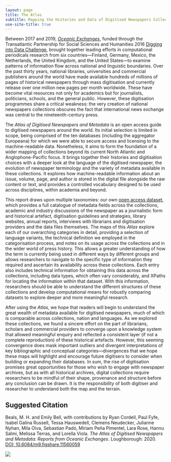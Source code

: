 ```yaml
---
layout: page
title: The Atlas
subtitle: Mapping the Histories and Data of Digitised Newspapers Collections Around the World
use-site-title: true
---
```


Between 2017 and 2019, [*Oceanic Exchanges*](http://www.oceanicexchanges.org), 
funded through the Transatlantic
Partnership for Social Sciences and Humanities 2016 [Digging into Data
Challenge](https://diggingintodata.org), brought together leading
efforts in computational periodicals research from six
countries—Finland, Germany, Mexico, the Netherlands, the United
Kingdom, and the United States—to examine patterns of information flow
across national and linguistic boundaries. Over the past thirty years,
national libraries, universities and commercial publishers around the
world have made available hundreds of millions of pages of historical
newspapers through mass digitisation and currently release over one
million new pages per month worldwide. These have become vital resources
not only for academics but for journalists, politicians, schools, and
the general public. However, these digitisation programmes share a
critical weakness: the very creation of national newspapers collections
obscures the fact that international news exchange was central to the
nineteenth-century press.

The *Atlas of Digitised Newspapers and Metadata* is an open access guide
to digitised newspapers around the world. Its initial selection is
limited in scope, being comprised of the ten databases (including the
aggregator Europeana) for which we were able to secure access and
licensing to the machine-readable data. Nonetheless, it aims to form the
foundation of a wider mapping of collections beyond its current North
Atlantic and Anglophone-Pacific focus. It brings together their
histories and digitisation choices with a deeper look at the language of
the digitised newspaper, the evolution of newspaper terminology and the
variety of metadata available in these collections. It explores how
machine-readable information about an issue, volume, page, and author is
stored in the digital file alongside the raw content or text, and
provides a controlled vocabulary designed to be used across disciplines,
within academia and beyond.

This report draws upon multiple taxonomies: our own [open access dataset](http://www.doi.org/10.6084/m9.figshare.11560110), 
which provides a full catalogue of
metadata fields across the collections, academic and industry
discussions­­ of the newspaper as a journalistic form and historical
artefact, digitisation guidelines and strategies, library websites,
annual reports, interviews with librarians and digitisation providers
and the data files themselves. The maps of this *Atlas* explore each of
our overarching categories in detail, providing a selection of language
variants, the technical definition we employed in the categorisation
process, and notes on its usage across the collections and in the wider
world of press history. This allows a greater understanding of how the
term is currently being used in different ways by different groups and
allows researchers to navigate to the specific type of information they
required and ascertain its availability across these collections. Each
entry also includes technical information for obtaining this data across
the collections, including data types, which often vary considerably,
and XPaths for locating the information within that dataset. With this
information, researchers should be able to understand the different
structures of these collections and develop computational means for
robustly comparing datasets to explore deeper and more meaningful
research.

After using the *Atlas*, we hope that readers will begin to understand
the great wealth of metadata available for digitised newspapers, much of
which is comparable across collections, nation and languages. As we
explored these collections, we found a sincere effort on the part of
librarians, scholars and commercial providers to converge upon a
knowledge system that allowed meaningful enquiry and reflected a
consistent layer (if not a complete reproduction) of these historical
artefacts. However, this seeming convergence does mask important
outliers and divergent interpretations of key bibliographic and
conceptual categories—divergences that we hope these maps will highlight
and encourage future digitisers to consider when building or expanding
their databases. In sum, the rise of digitisation promises great
opportunities for those who wish to engage with newspaper archives, but
as with all historical archives, digital collections require researchers
to be mindful of their shape, provenance and structure before any
conclusion can be drawn. It is the responsibility of both digitiser and
researcher to understand both the map and the terrain.

## Suggested Citation

Beals, M. H. and Emily Bell, with contributions by Ryan Cordell, Paul
Fyfe, Isabel Galina Russell, Tessa Hauswedell, Clemens Neudecker,
Julianne Nyhan, Mila Oiva, Sebastian Padó, Miriam Peña Pimentel, Lara
Rose, Hannu Salmi, Melissa Terras, and Lorella Viola. *The Atlas of
Digitised Newspapers and Metadata: Reports from Oceanic Exchanges*.
Loughborough: 2020. [DOI: 10.6084/m9.figshare.11560059](http://www.doi.org/10.6084/m9.figshare.11560059)

<img src="https://www.digitisednewspapers.net/img/Mapping-Digitised-Newspaper-Metadata (1).jpg">

